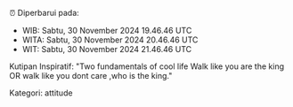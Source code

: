 ⏰ Diperbarui pada:
- WIB: Sabtu, 30 November 2024 19.46.46 UTC
- WITA: Sabtu, 30 November 2024 20.46.46 UTC
- WIT: Sabtu, 30 November 2024 21.46.46 UTC

Kutipan Inspiratif:
"Two fundamentals of cool life  Walk like you are the king OR walk like you dont care ,who is the king."


Kategori: attitude

